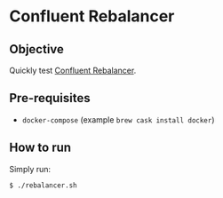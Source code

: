 # Confluent Rebalancer

## Objective

Quickly test [Confluent Rebalancer](https://docs.confluent.io/current/kafka/rebalancer/rebalancer.html#auto-data-balancing).

## Pre-requisites

* `docker-compose` (example `brew cask install docker`)


## How to run

Simply run:

```
$ ./rebalancer.sh
```
